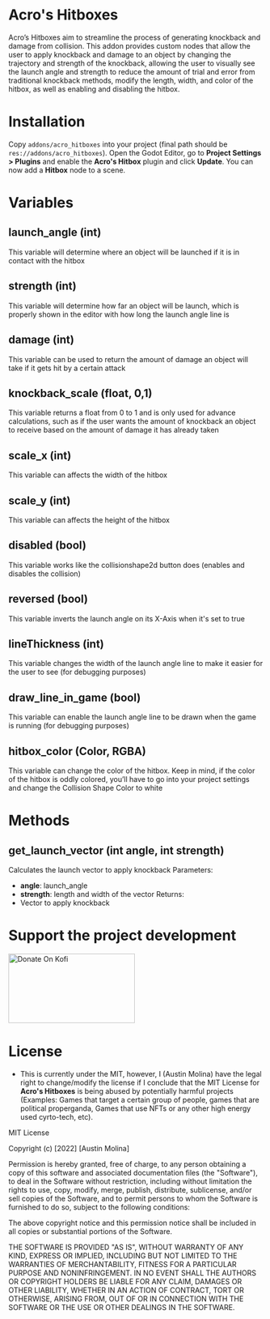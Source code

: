 # Acro's Hitboxes

Acro’s Hitboxes aim to streamline the process of generating knockback and damage from collision.  This addon provides custom nodes that allow the user to apply knockback and damage to an object by changing the trajectory and strength of the knockback, allowing the user to visually see the launch angle and strength to reduce the amount of trial and error from traditional knockback methods, modify the length, width, and color of the hitbox, as well as enabling and disabling the hitbox.

# Installation

Copy `addons/acro_hitboxes` into your project (final path should be `res://addons/acro_hitboxes`). Open the Godot Editor, go to **Project Settings > Plugins** and enable the **Acro's Hitbox** plugin and click **Update**. You can now add a **Hitbox** node to a scene.

# Variables

## launch_angle (int)
This variable will determine where an object will be launched if it is in contact with the hitbox

## strength (int)
This variable will determine how far an object will be launch, which is properly shown in the editor with how long the launch angle line is

## damage (int)
This variable can be used to return the amount of damage an object will take if it gets hit by a certain attack

## knockback_scale (float, 0,1)
This variable returns a float from 0 to 1 and is only used for advance calculations, such as if the user wants the amount of knockback an object to receive based on the amount of damage it has already taken

## scale_x (int)
This variable can affects the width of the hitbox

## scale_y (int)
This variable can affects the height of the hitbox

## disabled (bool)
This variable works like the collisionshape2d button does (enables and disables the collision)

## reversed (bool)
This variable inverts the launch angle on its X-Axis when it's set to true

## lineThickness (int)
This variable changes the width of the launch angle line to make it easier for the user to see (for debugging purposes)

## draw_line_in_game (bool)
This variable can enable the launch angle line to be drawn when the game is running (for debugging purposes)

## hitbox_color (Color, RGBA)
This variable can change the color of the hitbox.  Keep in mind, if the color of the hitbox is oddly colored, you’ll have to go into your project settings and change the Collision Shape Color to white

# Methods

## get_launch_vector (int angle, int strength)
Calculates the launch vector to apply knockback
Parameters:
 - **angle**: launch_angle
 - **strength**: length and width of the vector
Returns:
 - Vector to apply knockback


# Support the project development
<a href="https://ko-fi.com/acroprojects" target="_blank"><img height="137" width="250" src="https://cdn.ko-fi.com/cdn/useruploads/e26b0e38-3146-41f0-aa23-7f522973b5c0.png" alt="Donate On Kofi" width="150" ></a>
<br>

# License

 - This is currently under the MIT, however, I (Austin Molina) have the legal right to change/modify the license if I conclude that the MIT License for **Acro's Hitboxes** is being abused by potentially harmful projects (Examples: Games that target a certain group of people, games that are political properganda, Games that use NFTs or any other high energy used cyrto-tech, etc).

MIT License

Copyright (c) [2022] [Austin Molina]

Permission is hereby granted, free of charge, to any person obtaining a copy
of this software and associated documentation files (the "Software"), to deal
in the Software without restriction, including without limitation the rights
to use, copy, modify, merge, publish, distribute, sublicense, and/or sell
copies of the Software, and to permit persons to whom the Software is
furnished to do so, subject to the following conditions:

The above copyright notice and this permission notice shall be included in all
copies or substantial portions of the Software.

THE SOFTWARE IS PROVIDED "AS IS", WITHOUT WARRANTY OF ANY KIND, EXPRESS OR
IMPLIED, INCLUDING BUT NOT LIMITED TO THE WARRANTIES OF MERCHANTABILITY,
FITNESS FOR A PARTICULAR PURPOSE AND NONINFRINGEMENT. IN NO EVENT SHALL THE
AUTHORS OR COPYRIGHT HOLDERS BE LIABLE FOR ANY CLAIM, DAMAGES OR OTHER
LIABILITY, WHETHER IN AN ACTION OF CONTRACT, TORT OR OTHERWISE, ARISING FROM,
OUT OF OR IN CONNECTION WITH THE SOFTWARE OR THE USE OR OTHER DEALINGS IN THE
SOFTWARE.
